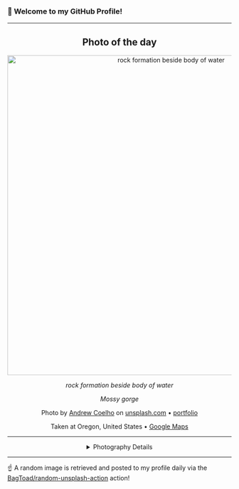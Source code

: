 ### 👋 Welcome to my GitHub Profile!

----
<div align="center">

## Photo of the day
  
  <a href="https://unsplash.com/photos/rock-formation-beside-body-of-water-LUBvSohu6D0"><img width="720" src="https://images.unsplash.com/photo-1447957781261-96a39620d6d4?crop=entropy&cs=tinysrgb&fit=max&fm=jpg&ixid=M3w1OTQ0OTd8MHwxfHJhbmRvbXx8fHx8fHx8fDE3MTQxMTE2NDR8&ixlib=rb-4.0.3&q=80&w=1080" alt="rock formation beside body of water"></a>
  
  <em>rock formation beside body of water</em>
  
  <em>Mossy gorge</em>

  Photo by [Andrew Coelho](http://andrewcoelho.com/photos) on [unsplash.com](https://unsplash.com/) • [portfolio](http://andrewcoelho.com/photos)
  
  Taken at Oregon, United States • [Google Maps](https://www.google.com/maps/search/?api=1&query=43.8041334,-120.5542012)
  
  ---
  
<details>
<summary>Photography Details</summary>
  
| Parameter     | Value |
| ------------- | ----- |
| Camera Model  | NIKON D800 |
| Exposure Time | 1/20 |
| Aperture      | 8.0 |
| Focal Length  | 44.0 |
| ISO           | 320 |
| Location      | Oregon, United States (United States) |
| Coordinates   | Latitude 43.8041334, Longitude -120.5542012 |

</details>

</div>

----

☝️ A random image is retrieved and posted to my profile daily via the [BagToad/random-unsplash-action](https://github.com/BagToad/random-unsplash-action) action!
